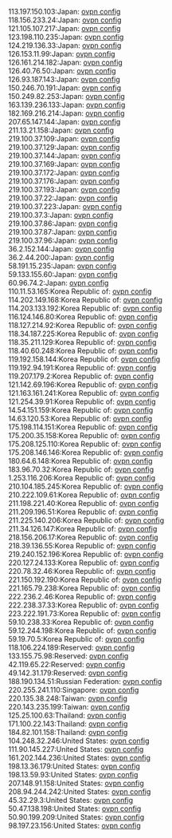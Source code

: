 113.197.150.103:Japan: [ovpn config](vpn/113_197_150_103.ovpn)  
118.156.233.24:Japan: [ovpn config](vpn/118_156_233_24.ovpn)  
121.105.107.217:Japan: [ovpn config](vpn/121_105_107_217.ovpn)  
123.198.110.235:Japan: [ovpn config](vpn/123_198_110_235.ovpn)  
124.219.136.33:Japan: [ovpn config](vpn/124_219_136_33.ovpn)  
126.153.11.99:Japan: [ovpn config](vpn/126_153_11_99.ovpn)  
126.161.214.182:Japan: [ovpn config](vpn/126_161_214_182.ovpn)  
126.40.76.50:Japan: [ovpn config](vpn/126_40_76_50.ovpn)  
126.93.187.143:Japan: [ovpn config](vpn/126_93_187_143.ovpn)  
150.246.70.191:Japan: [ovpn config](vpn/150_246_70_191.ovpn)  
150.249.82.253:Japan: [ovpn config](vpn/150_249_82_253.ovpn)  
163.139.236.133:Japan: [ovpn config](vpn/163_139_236_133.ovpn)  
182.169.216.214:Japan: [ovpn config](vpn/182_169_216_214.ovpn)  
207.65.147.144:Japan: [ovpn config](vpn/207_65_147_144.ovpn)  
211.13.21.158:Japan: [ovpn config](vpn/211_13_21_158.ovpn)  
219.100.37.109:Japan: [ovpn config](vpn/219_100_37_109.ovpn)  
219.100.37.129:Japan: [ovpn config](vpn/219_100_37_129.ovpn)  
219.100.37.144:Japan: [ovpn config](vpn/219_100_37_144.ovpn)  
219.100.37.169:Japan: [ovpn config](vpn/219_100_37_169.ovpn)  
219.100.37.172:Japan: [ovpn config](vpn/219_100_37_172.ovpn)  
219.100.37.176:Japan: [ovpn config](vpn/219_100_37_176.ovpn)  
219.100.37.193:Japan: [ovpn config](vpn/219_100_37_193.ovpn)  
219.100.37.22:Japan: [ovpn config](vpn/219_100_37_22.ovpn)  
219.100.37.223:Japan: [ovpn config](vpn/219_100_37_223.ovpn)  
219.100.37.3:Japan: [ovpn config](vpn/219_100_37_3.ovpn)  
219.100.37.86:Japan: [ovpn config](vpn/219_100_37_86.ovpn)  
219.100.37.87:Japan: [ovpn config](vpn/219_100_37_87.ovpn)  
219.100.37.96:Japan: [ovpn config](vpn/219_100_37_96.ovpn)  
36.2.152.144:Japan: [ovpn config](vpn/36_2_152_144.ovpn)  
36.2.44.200:Japan: [ovpn config](vpn/36_2_44_200.ovpn)  
58.191.15.235:Japan: [ovpn config](vpn/58_191_15_235.ovpn)  
59.133.155.60:Japan: [ovpn config](vpn/59_133_155_60.ovpn)  
60.96.74.2:Japan: [ovpn config](vpn/60_96_74_2.ovpn)  
110.11.53.165:Korea Republic of: [ovpn config](vpn/110_11_53_165.ovpn)  
114.202.149.168:Korea Republic of: [ovpn config](vpn/114_202_149_168.ovpn)  
114.203.133.192:Korea Republic of: [ovpn config](vpn/114_203_133_192.ovpn)  
116.124.146.80:Korea Republic of: [ovpn config](vpn/116_124_146_80.ovpn)  
118.127.214.92:Korea Republic of: [ovpn config](vpn/118_127_214_92.ovpn)  
118.34.187.225:Korea Republic of: [ovpn config](vpn/118_34_187_225.ovpn)  
118.35.211.129:Korea Republic of: [ovpn config](vpn/118_35_211_129.ovpn)  
118.40.60.248:Korea Republic of: [ovpn config](vpn/118_40_60_248.ovpn)  
119.192.158.144:Korea Republic of: [ovpn config](vpn/119_192_158_144.ovpn)  
119.192.94.191:Korea Republic of: [ovpn config](vpn/119_192_94_191.ovpn)  
119.207.179.2:Korea Republic of: [ovpn config](vpn/119_207_179_2.ovpn)  
121.142.69.196:Korea Republic of: [ovpn config](vpn/121_142_69_196.ovpn)  
121.163.161.241:Korea Republic of: [ovpn config](vpn/121_163_161_241.ovpn)  
121.254.39.91:Korea Republic of: [ovpn config](vpn/121_254_39_91.ovpn)  
14.54.151.159:Korea Republic of: [ovpn config](vpn/14_54_151_159.ovpn)  
14.63.120.53:Korea Republic of: [ovpn config](vpn/14_63_120_53.ovpn)  
175.198.114.151:Korea Republic of: [ovpn config](vpn/175_198_114_151.ovpn)  
175.200.35.158:Korea Republic of: [ovpn config](vpn/175_200_35_158.ovpn)  
175.208.125.110:Korea Republic of: [ovpn config](vpn/175_208_125_110.ovpn)  
175.208.146.146:Korea Republic of: [ovpn config](vpn/175_208_146_146.ovpn)  
180.64.6.148:Korea Republic of: [ovpn config](vpn/180_64_6_148.ovpn)  
183.96.70.32:Korea Republic of: [ovpn config](vpn/183_96_70_32.ovpn)  
1.253.116.206:Korea Republic of: [ovpn config](vpn/1_253_116_206.ovpn)  
210.104.185.245:Korea Republic of: [ovpn config](vpn/210_104_185_245.ovpn)  
210.222.109.61:Korea Republic of: [ovpn config](vpn/210_222_109_61.ovpn)  
211.198.221.40:Korea Republic of: [ovpn config](vpn/211_198_221_40.ovpn)  
211.209.196.51:Korea Republic of: [ovpn config](vpn/211_209_196_51.ovpn)  
211.225.140.206:Korea Republic of: [ovpn config](vpn/211_225_140_206.ovpn)  
211.34.126.147:Korea Republic of: [ovpn config](vpn/211_34_126_147.ovpn)  
218.156.206.17:Korea Republic of: [ovpn config](vpn/218_156_206_17.ovpn)  
218.39.136.55:Korea Republic of: [ovpn config](vpn/218_39_136_55.ovpn)  
219.240.152.196:Korea Republic of: [ovpn config](vpn/219_240_152_196.ovpn)  
220.127.24.133:Korea Republic of: [ovpn config](vpn/220_127_24_133.ovpn)  
220.78.32.46:Korea Republic of: [ovpn config](vpn/220_78_32_46.ovpn)  
221.150.192.190:Korea Republic of: [ovpn config](vpn/221_150_192_190.ovpn)  
221.165.79.238:Korea Republic of: [ovpn config](vpn/221_165_79_238.ovpn)  
222.236.2.46:Korea Republic of: [ovpn config](vpn/222_236_2_46.ovpn)  
222.238.37.33:Korea Republic of: [ovpn config](vpn/222_238_37_33.ovpn)  
223.222.191.73:Korea Republic of: [ovpn config](vpn/223_222_191_73.ovpn)  
59.10.238.33:Korea Republic of: [ovpn config](vpn/59_10_238_33.ovpn)  
59.12.244.198:Korea Republic of: [ovpn config](vpn/59_12_244_198.ovpn)  
59.19.70.5:Korea Republic of: [ovpn config](vpn/59_19_70_5.ovpn)  
118.106.224.189:Reserved: [ovpn config](vpn/118_106_224_189.ovpn)  
133.155.75.98:Reserved: [ovpn config](vpn/133_155_75_98.ovpn)  
42.119.65.22:Reserved: [ovpn config](vpn/42_119_65_22.ovpn)  
49.142.31.179:Reserved: [ovpn config](vpn/49_142_31_179.ovpn)  
188.190.134.51:Russian Federation: [ovpn config](vpn/188_190_134_51.ovpn)  
220.255.241.110:Singapore: [ovpn config](vpn/220_255_241_110.ovpn)  
220.135.38.248:Taiwan: [ovpn config](vpn/220_135_38_248.ovpn)  
220.143.235.199:Taiwan: [ovpn config](vpn/220_143_235_199.ovpn)  
125.25.100.63:Thailand: [ovpn config](vpn/125_25_100_63.ovpn)  
171.100.22.143:Thailand: [ovpn config](vpn/171_100_22_143.ovpn)  
184.82.101.158:Thailand: [ovpn config](vpn/184_82_101_158.ovpn)  
104.248.32.246:United States: [ovpn config](vpn/104_248_32_246.ovpn)  
111.90.145.227:United States: [ovpn config](vpn/111_90_145_227.ovpn)  
161.202.144.236:United States: [ovpn config](vpn/161_202_144_236.ovpn)  
198.13.36.179:United States: [ovpn config](vpn/198_13_36_179.ovpn)  
198.13.59.93:United States: [ovpn config](vpn/198_13_59_93.ovpn)  
207.148.91.158:United States: [ovpn config](vpn/207_148_91_158.ovpn)  
208.94.244.242:United States: [ovpn config](vpn/208_94_244_242.ovpn)  
45.32.29.3:United States: [ovpn config](vpn/45_32_29_3.ovpn)  
50.47.138.198:United States: [ovpn config](vpn/50_47_138_198.ovpn)  
50.90.199.209:United States: [ovpn config](vpn/50_90_199_209.ovpn)  
98.197.23.156:United States: [ovpn config](vpn/98_197_23_156.ovpn)  
